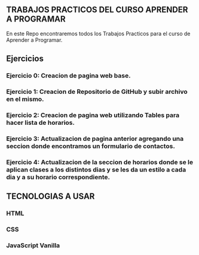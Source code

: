 ## TRABAJOS PRACTICOS DEL CURSO APRENDER A PROGRAMAR

En este Repo encontraremos todos los Trabajos Practicos para el curso de Aprender a Programar.

## Ejercicios

### Ejercicio 0: Creacion de pagina web base.
### Ejercicio 1: Creacion de Repositorio de GitHub y subir archivo en el mismo.
### Ejercicio 2: Creacion de pagina web utilizando Tables para hacer lista de horarios.
### Ejercicio 3: Actualizacion de pagina anterior agregando una seccion donde encontramos un formulario de contactos.
### Ejercicio 4: Actualizacion de la seccion de horarios donde se le aplican clases a los distintos dias y se les da un estilo a cada dia y a su horario correspondiente.

## TECNOLOGIAS A USAR
### HTML
### CSS
### JavaScript Vanilla
